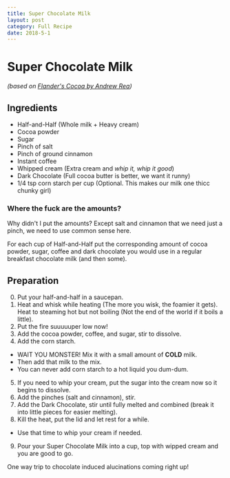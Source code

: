 ```yaml
---
title: Super Chocolate Milk
layout: post
category: Full Recipe
date: 2018-5-1
---
```


# Super Chocolate Milk
_(based on [Flander's Cocoa by Andrew Rea](https://www.bingingwithbabish.com/recipes/2017/8/22/flandershotcocoa))_

## Ingredients
- Half-and-Half (Whole milk + Heavy cream)
- Cocoa powder
- Sugar
- Pinch of salt
- Pinch of ground cinnamon
- Instant coffee
- Whipped cream (Extra cream and _whip it, whip it good_)
- Dark Chocolate (Full cocoa butter is better, we want it runny)
- 1/4 tsp corn starch per cup (Optional. This makes our milk one thicc chunky girl)

### Where the fuck are the amounts?
Why didn't I put the amounts? Except salt and cinnamon that we need just a pinch, we need to use common sense here.

For each cup of Half-and-Half put the corresponding amount of cocoa powder, sugar, coffee and dark chocolate you would use in a regular breakfast chocolate milk (and then some).


## Preparation
0. Put your half-and-half in a saucepan.
1. Heat and whisk while heating (The more you wisk, the foamier it gets). Heat to steaming hot but not boiling (Not the end of the world if it boils a little).
2. Put the fire suuuuuper low now!
3. Add the cocoa powder, coffee, and sugar, stir to dissolve.
4. Add the corn starch.
  - WAIT YOU MONSTER! Mix it with a small amount of **COLD** milk.
  - Then add that milk to the mix.
  - You can never add corn starch to a hot liquid you dum-dum.
5. If you need to whip your cream, put the sugar into the cream now so it begins to dissolve.
6. Add the pinches (salt and cinnamon), stir.
7. Add the Dark Chocolate, stir until fully melted and combined (break it into little pieces for easier melting).
8. Kill the heat, put the lid and let rest for a while.
  - Use that time to whip your cream if needed.
9. Pour your Super Chocolate Milk into a cup, top with wipped cream and you are good to go.

One way trip to chocolate induced alucinations coming right up!

